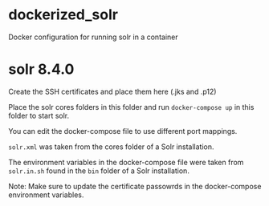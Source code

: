 # dockerized_solr
Docker configuration for running solr in a container

# solr 8.4.0

Create the SSH certificates and place them here (.jks and .p12)

Place the solr cores folders in this folder and run `docker-compose up` in this folder to start solr.

You can edit the docker-compose file to use different port mappings.

`solr.xml` was taken from the cores folder of a Solr installation.

The environment variables in the docker-compose file were taken from `solr.in.sh` found in the `bin` folder of a Solr installation.

Note: Make sure to update the certificate passowrds in the docker-compose environment variables.
